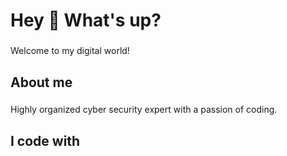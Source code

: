 <h1 align="left">Hey 👋 What's up?</h1>

###

<p align="left">Welcome to my digital world!</p>

###

<h2 align="left">About me</h2>

###

<p align="left">Highly organized cyber security expert with a passion of coding.</p>

###

<h2 align="left">I code with</h2>

###
<!--
**abuyv/abuyv** is a ✨ _special_ ✨ repository because its `README.md` (this file) appears on your GitHub profile.

Here are some ideas to get you started:

- 🔭 I’m currently working on ...
- 🌱 I’m currently learning ...
- 👯 I’m looking to collaborate on ...
- 🤔 I’m looking for help with ...
- 💬 Ask me about ...
- 📫 How to reach me: ...
- 😄 Pronouns: ...
- ⚡ Fun fact: ...
-->
